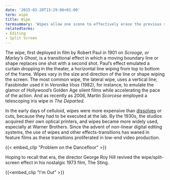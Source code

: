 ```yaml
---
date: '2015-03-20T13:29:06+01:00'
term: wipe
title: Wipe
termsummary: 'Wipes allow one scene to effectively erase the previous scene and replace it.'
relatedterms:
- Editing
- Split Screen
---
```


The wipe, first deployed in film by Robert Paul in 1901 on *Scrooge, or Marley’s Ghost*, is a transitional effect in which a moving boundary line or shape replaces one shot with a second shot.  Paul’s effect emulated a curtain dropping in the theater, a horizontal line wiping from top to bottom of the frame.  Wipes vary in the size and direction of the line or shape wiping the screen.  The most common wipe, the lateral wipe, uses a vertical line; Fassbinder used it in *Veronika Voss* (1982), for instance, to emulate the glamor of Hollywood’s Golden Age silent films while accelerating the pace of the action.  And as recently as 2006, Martin *Scorcese* employed a telescoping iris wipe in *The Departed*. 

In the early days of celluloid, wipes were more expensive than [dissolves](../dissolve/) or cuts, because they had to be executed at the lab.  By the 1930s, the studios acquired their own optical printers, and wipes became more widely used, especially at Warner Brothers.  Since the advent of non-linear digital editing systems, the use of wipes and other effects-transitions has waned in feature films as these transitions proliferated in low-end video production.  


{{< embed_clip "Problem on the Dancefloor" >}}

Hoping to recall that era, the director George Roy Hill revived the
wipe/split-screen effect in his nostalgic 1973 film, The Sting.

{{<embed_clip "I'm Out" >}}


<!--more-->
